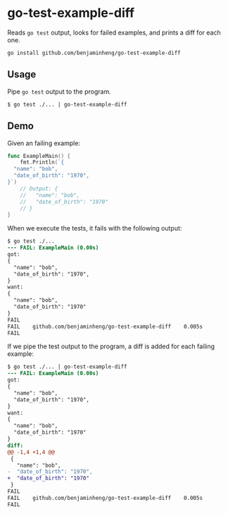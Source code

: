 # go-test-example-diff

Reads `go test` output, looks for failed examples, and prints a diff for each
one.

```
go install github.com/benjaminheng/go-test-example-diff
```

## Usage

Pipe `go test` output to the program.

```
$ go test ./... | go-test-example-diff
```

## Demo

Given an failing example:

```go
func ExampleMain() {
	fmt.Println(`{
  "name": "bob",
  "date_of_birth": "1970",
}`)
	// Output: {
	//   "name": "bob",
	//   "date_of_birth": "1970"
	// }
}
```

When we execute the tests, it fails with the following output:

```diff
$ go test ./...
--- FAIL: ExampleMain (0.00s)
got:
{
  "name": "bob",
  "date_of_birth": "1970",
}
want:
{
  "name": "bob",
  "date_of_birth": "1970"
}
FAIL
FAIL    github.com/benjaminheng/go-test-example-diff    0.005s
FAIL
```

If we pipe the test output to the program, a diff is added for each failing example:

```diff
$ go test ./... | go-test-example-diff
--- FAIL: ExampleMain (0.00s)
got:
{
  "name": "bob",
  "date_of_birth": "1970",
}
want:
{
  "name": "bob",
  "date_of_birth": "1970"
}
diff:
@@ -1,4 +1,4 @@
 {
   "name": "bob",
-  "date_of_birth": "1970",
+  "date_of_birth": "1970"
 }
FAIL
FAIL    github.com/benjaminheng/go-test-example-diff    0.005s
FAIL
```
